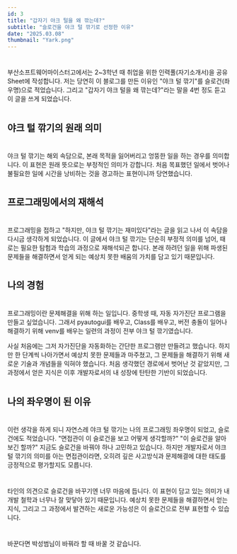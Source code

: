 ```yaml
---
id: 3
title: "갑자기 야크 털을 왜 깎는데?"
subtitle: "슬로건을 야크 털 깎기로 선정한 이유"
date: "2025.03.08"
thumbnail: "Yark.png"
---
```


#
부산소프트웨어마이스터고에서는 2~3학년 때 취업을 위한 인력풀(자기소개서)을 공유 Sheet에 작성합니다.
저는 당연히 이 블로그를 만든 이유인 "야크 털 깎기"를 슬로건(좌우명)으로 적었습니다.
그리고 "갑자기 야크 털을 왜 깎는데?"라는 말을 4번 정도 듣고 이 글을 쓰게 되었습니다.
#
## 야크 털 깎기의 원래 의미
#
야크 털 깎기는 해외 속담으로, 본래 목적을 잃어버리고 엉뚱한 일을 하는 경우를 의미합니다.
이 표현은 원래 뜻으로는 부정적인 의미가 강합니다.
처음 목표했던 일에서 벗어나 불필요한 일에 시간을 낭비하는 것을 경고하는 표현이니까 당연했습니다.
#
## 프로그래밍에서의 재해석
#
프로그래밍을 접하고 "하지만, 야크 털 깎기는 재미있다"라는 글을 읽고 나서 이 속담을 다시금 생각하게 되었습니다.
이 글에서 야크 털 깎기는 단순히 부정적 의미를 넘어, 때로는 필요한 탐험과 학습의 과정으로 재해석되곤 합니다.
본래 하려던 일을 위해 파생된 문제들을 해결하면서 얻게 되는 예상치 못한 배움의
가치를 담고 있기 때문입니다.
#
## 나의 경험
#
프로그래밍이란 문제해결을 위해 하는 일입니다.
중학생 때, 자동 자가진단 프로그램을 만들고 싶었습니다.
그래서 pyautogui를 배우고, Class를 배우고, 버전 충돌이 일어나 해결하기 위해
venv를 배우는 일련의 과정이 전부 야크 털 깎기였습니다.

사실 처음에는 그저 자가진단을 자동화하는 간단한 프로그램만 만들려고 했습니다.
하지만 한 단계씩 나아가면서 예상치 못한 문제들과 마주쳤고,
그 문제들을 해결하기 위해 새로운 기술과 개념들을 익혀야 했습니다.
처음 생각했던 경로에서 벗어난 것 같았지만,
그 과정에서 얻은 지식은 이후 개발자로서의 내 성장에 탄탄한 기반이 되었습니다.

#
## 나의 좌우명이 된 이유
#
이런 생각을 하게 되니 자연스레 야크 털 깎기는 나의 프로그래밍 좌우명이 되었고, 슬로건에도 적었습니다.
"면접관이 이 슬로건을 보고 어떻게 생각할까?" "이 슬로건을 알아보긴 할까?" 지금도 슬로건을 바꿔야 하나 고민하고 있습니다.
하지만 개발자로서 야크 털 깎기의 의미를 아는 면접관이라면,
오히려 깊은 사고방식과 문제해결에 대한 태도를 긍정적으로 평가할지도 모릅니다.

#

타인의 의견으로 슬로건을 바꾸기엔 너무 마음에 듭니다.
이 표현이 담고 있는 의미가 내 개발 철학과 너무나 잘 맞닿아 있기 때문입니다.
예상치 못한 문제들을 해결하면서 얻는 지식,
그리고 그 과정에서 발견하는 새로운 가능성은 이 슬로건으로 전부 표현할 수 있습니다.

#

바꾼다면 박성범님이 바꿔라 할 때 바꿀 것 같습니다.
